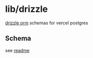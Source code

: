 # lib/drizzle

[drizzle orm](https://orm.drizzle.team/) schemas for vercel postgres

## Schema

see [readme](/apps/maestro/src/lib/drizzle/schema/)
